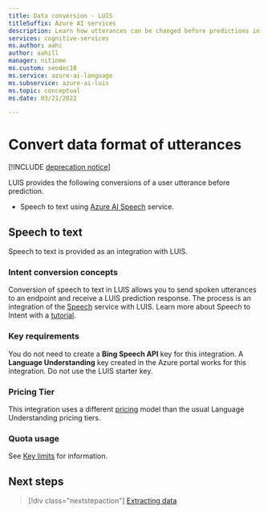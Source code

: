 ```yaml
---
title: Data conversion - LUIS
titleSuffix: Azure AI services
description: Learn how utterances can be changed before predictions in Language Understanding (LUIS)
services: cognitive-services
ms.author: aahi
author: aahill
manager: nitinme
ms.custom: seodec18
ms.service: azure-ai-language
ms.subservice: azure-ai-luis
ms.topic: conceptual
ms.date: 03/21/2022

---
```


# Convert data format of utterances

[!INCLUDE [deprecation notice](./includes/deprecation-notice.md)]

LUIS provides the following conversions of a user utterance before prediction.

* Speech to text using [Azure AI Speech](../speech-service/overview.md) service.

## Speech to text

Speech to text is provided as an integration with LUIS.

### Intent conversion concepts
Conversion of speech to text in LUIS allows you to send spoken utterances to an endpoint and receive a LUIS prediction response. The process is an integration of the [Speech](../speech-service/overview.md) service with LUIS. Learn more about Speech to Intent with a [tutorial](../speech-service/how-to-recognize-intents-from-speech-csharp.md).

### Key requirements
You do not need to create a **Bing Speech API** key for this integration. A **Language Understanding** key created in the Azure portal works for this integration. Do not use the LUIS starter key.

### Pricing Tier
This integration uses a different [pricing](luis-limits.md#resource-usage-and-limits) model than the usual Language Understanding pricing tiers.

### Quota usage
See [Key limits](luis-limits.md#resource-usage-and-limits) for information.

## Next steps

> [!div class="nextstepaction"]
> [Extracting data](luis-concept-data-extraction.md)
